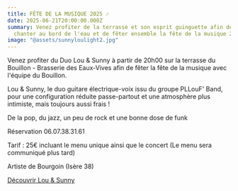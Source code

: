 ```yaml
---
title: FÊTE DE LA MUSIQUE 2025 🎶
date: 2025-06-21T20:00:00.000Z
summary: Venez profiter de la terrasse et son esprit guinguette afin de danser,
  chanter au bord de l'eau et de fêter ensemble la fête de la musique 2025.
image: "@assets/sunnyloulight2.jpg"
---
```

Venez profiter du Duo Lou & Sunny à partir de 20h00 sur la terrasse du Bouillon - Brasserie des Eaux-Vives afin de fêter la fête de la musique avec l'équipe du Bouillon.

Lou & Sunny, le duo guitare électrique-voix issu du groupe PLLouF' Band, pour une configuration réduite passe-partout et une atmosphère plus intimiste, mais toujours aussi frais !

De la pop, du jazz, un peu de rock et une bonne dose de funk 

Réservation 06.07.38.31.61

Tarif : 25€ incluant le menu unique ainsi que le concert (Le menu sera communiqué plus tard)

Artiste de Bourgoin (Isère 38)[](https://youtu.be/i3eamZgK7gQ?feature=shared)

[Découvrir Lou & Sunny](https://www.facebook.com/lousunnyduo/)
